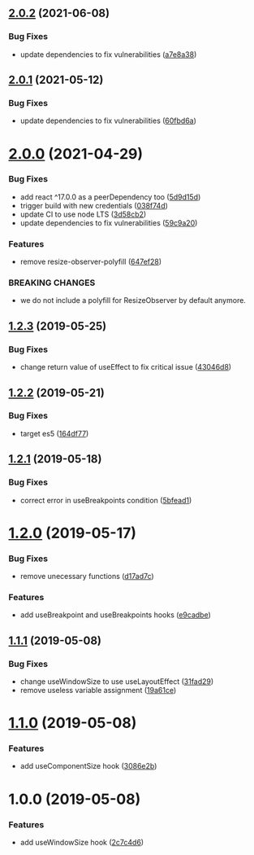 ## [2.0.2](https://github.com/thomasthiebaud/react-use-size/compare/v2.0.1...v2.0.2) (2021-06-08)


### Bug Fixes

* update dependencies to fix vulnerabilities ([a7e8a38](https://github.com/thomasthiebaud/react-use-size/commit/a7e8a3847e5b58891abeb75e873e4ca41e9f8e36))

## [2.0.1](https://github.com/thomasthiebaud/react-use-size/compare/v2.0.0...v2.0.1) (2021-05-12)


### Bug Fixes

* update dependencies to fix vulnerabilities ([60fbd6a](https://github.com/thomasthiebaud/react-use-size/commit/60fbd6ab7b7f480c96c0a4f32baf9bb92f56061e))

# [2.0.0](https://github.com/thomasthiebaud/react-use-size/compare/v1.2.3...v2.0.0) (2021-04-29)


### Bug Fixes

* add react ^17.0.0 as a peerDependency too ([5d9d15d](https://github.com/thomasthiebaud/react-use-size/commit/5d9d15d15a66a711c7d65589bb1e99b0b98c1516))
* trigger build with new credentials ([038f74d](https://github.com/thomasthiebaud/react-use-size/commit/038f74d04141779a88a30a5460cfc9c8ac3556c8))
* update CI to use node LTS ([3d58cb2](https://github.com/thomasthiebaud/react-use-size/commit/3d58cb2c4d551ba7ab8cf944c6f204e96cbfb0b2))
* update dependencies to fix vulnerabilities ([59c9a20](https://github.com/thomasthiebaud/react-use-size/commit/59c9a20de6026f172565dfc2bce25d8e0497dc44))


### Features

* remove resize-observer-polyfill ([647ef28](https://github.com/thomasthiebaud/react-use-size/commit/647ef2836e8a9884142c90994607b774e7191336))


### BREAKING CHANGES

* we do not include a polyfill for ResizeObserver by default anymore.

## [1.2.3](https://github.com/thomasthiebaud/react-use-size/compare/v1.2.2...v1.2.3) (2019-05-25)


### Bug Fixes

* change return value of useEffect to fix critical issue ([43046d8](https://github.com/thomasthiebaud/react-use-size/commit/43046d8))

## [1.2.2](https://github.com/thomasthiebaud/react-use-size/compare/v1.2.1...v1.2.2) (2019-05-21)


### Bug Fixes

* target es5 ([164df77](https://github.com/thomasthiebaud/react-use-size/commit/164df77))

## [1.2.1](https://github.com/thomasthiebaud/react-use-size/compare/v1.2.0...v1.2.1) (2019-05-18)


### Bug Fixes

* correct error in useBreakpoints condition ([5bfead1](https://github.com/thomasthiebaud/react-use-size/commit/5bfead1))

# [1.2.0](https://github.com/thomasthiebaud/react-use-size/compare/v1.1.1...v1.2.0) (2019-05-17)


### Bug Fixes

* remove unecessary functions ([d17ad7c](https://github.com/thomasthiebaud/react-use-size/commit/d17ad7c))


### Features

* add useBreakpoint and useBreakpoints hooks ([e9cadbe](https://github.com/thomasthiebaud/react-use-size/commit/e9cadbe))

## [1.1.1](https://github.com/thomasthiebaud/react-use-size/compare/v1.1.0...v1.1.1) (2019-05-08)


### Bug Fixes

* change useWindowSize to use useLayoutEffect ([31fad29](https://github.com/thomasthiebaud/react-use-size/commit/31fad29))
* remove useless variable assignment ([19a61ce](https://github.com/thomasthiebaud/react-use-size/commit/19a61ce))

# [1.1.0](https://github.com/thomasthiebaud/react-use-size/compare/v1.0.0...v1.1.0) (2019-05-08)


### Features

* add useComponentSize hook ([3086e2b](https://github.com/thomasthiebaud/react-use-size/commit/3086e2b))

# 1.0.0 (2019-05-08)


### Features

* add useWindowSize hook ([2c7c4d6](https://github.com/thomasthiebaud/react-use-size/commit/2c7c4d6))
